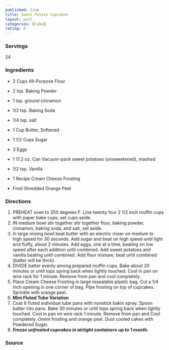 ```yaml
---
published: true
title: Sweet Potato Cupcakes
layout: post
categories: [cake]
rating: 0
---
```

### Servings
24

### Ingredients
- 2 Cups All-Purpose Flour
- 2 tsp. Baking Powder
- 1 tsp. ground cinnamon
- 1/2 tsp. Baking Soda
- 1/4 tsp. salt
- 1 Cup Butter, Softened
- 1 1/2 Cups Sugar
- 3 Eggs
- 1 17.2 oz. Can Vacuum-pack sweet potatoes (unsweetened), mashed 
- 1/2 tsp. Vanilla

- 1 Recipe Cream Cheese Frosting 
- Finel Shredded Orange Peel

### Directions
1. PREHEAT oven to 350 degrees F.  Line twenty four 2 1/2 inch muffin cups with paper bake cups; set cups aside.
2. IN medium bowl stir together stir together flour, baking powder, cinnamon, baking soda, and salt, set aside.
3. In large mixing bowl beat butter with an electric mixer on medium to high speed for 30 seconds.  Add sugar and beat on high speed until light and fluffy, about 2 minutes.  Add eggs, one at a time, beating on low speed after each addition until combined.  Add sweet potatoes and vanilla beating until combined.  Add flour mixture; beat until combined (batter will be thick).
4. DIVIDE batter evenly among prepared muffin cups.  Bake about 20 minutes or until tops spring back when lightly touched.  Cool in pan on wire rack for 1 minute.  Remove from pan and cool completely.
5. Place Cream Cheese Frosting in large resealable plastic bag.  Cut a 1/4 inch opening in one corner of bag.  Pipe frosting on top of cupcakes.  Sprinkle with orange peel.
6. **Mini Fluted Tube Variation**
7. Coat 8 fluted individual tube pans with nonstick bakin spray.  Spoon batter into pans.  Bake 30 minutes or until tops spring back when lightly touched.  Cool in pan on wire rack 1 minute.  Remove from pan and Cool completely.  Omint frosting and orange peel.  Dust cooled cakes with Powdered Sugar.
8. ***Freeze unfrosted cupcakes in airtight containers up to 1 month.***

### Source


